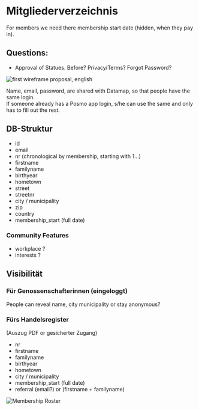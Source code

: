 # Mitgliederverzeichnis

For members we need there membership start date (hidden, when they pay in).     

## Questions:
- Approval of Statues. Before? Privacy/Terms? Forgot Password?      
           
![first wireframe proposal, english](https://github.com/posmocoop/general/blob/master/membership_proposal.png)


Name, email, password, are shared with Datamap, so that people have the same login.         
If someone already has a Posmo app login, s/he can use the same and only has to fill out the rest.         

## DB-Struktur

- id
- email
- nr (chronological by membership, starting with 1...)
- firstname
- familyname
- birthyear
- hometown 
- street
- streetnr
- city / municipality
- zip
- country
- membership_start (full date)

### Community Features
- workplace ?
- interests ?

## Visibilität

### Für Genossenschafterinnen (eingeloggt)
People can reveal name, city municipality or stay anonymous?

### Fürs Handelsregister 
(Auszug PDF or gesicherter Zugang)
- nr
- firstname
- familyname
- birthyear
- hometown 
- city / municipality
- membership_start (full date)
- referral (email?) or (firstname + familyname)

![Membership Roster](https://user-images.githubusercontent.com/7697124/76142658-01249600-6070-11ea-8bf9-2158fa7f68dc.png)
